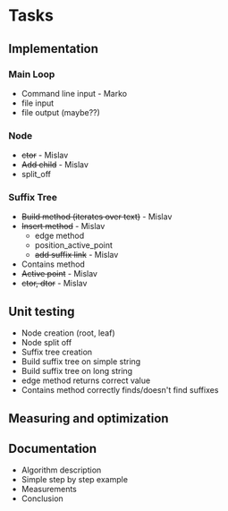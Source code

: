 # Tasks

## Implementation

### Main Loop
  * Command line input - Marko
  * file input
  * file output (maybe??)

### Node
  * ~~ctor~~ - Mislav
  * ~~Add child~~ - Mislav
  * split_off

### Suffix Tree
  * ~~Build method (iterates over text)~~ - Mislav
  * ~~Insert method~~ - Mislav
    * edge method
    * position_active_point
	* ~~add suffix link~~ - Mislav
  * Contains method
  * ~~Active point~~ - Mislav
  * ~~ctor, dtor~~ - Mislav

## Unit testing
  * Node creation (root, leaf)
  * Node split off
  * Suffix tree creation
  * Build suffix tree on simple string
  * Build suffix tree on long string
  * edge method returns correct value
  * Contains method correctly finds/doesn't find suffixes


## Measuring and optimization

## Documentation

  * Algorithm description
  * Simple step by step example
  * Measurements
  * Conclusion